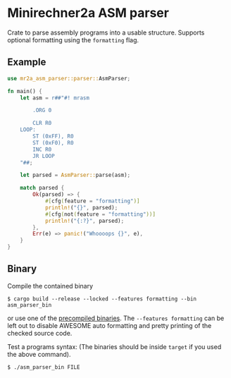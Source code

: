 # Minirechner2a ASM parser

Crate to parse assembly programs into a usable structure.
Supports optional formatting using the `formatting` flag.

## Example

```rust
use mr2a_asm_parser::parser::AsmParser;

fn main() {
    let asm = r##"#! mrasm

        .ORG 0

        CLR R0
    LOOP:
        ST (0xFF), R0
        ST (0xF0), R0
        INC R0
        JR LOOP
    "##;

    let parsed = AsmParser::parse(asm);

    match parsed {
        Ok(parsed) => {
            #[cfg(feature = "formatting")]
            println!("{}", parsed);
            #[cfg(not(feature = "formatting"))]
            println!("{:?}", parsed);
        },
        Err(e) => panic!("Whoooops {}", e),
    }
}
```

## Binary

Compile the contained binary
```console
$ cargo build --release --locked --features formatting --bin asm_parser_bin
```
or use one of the [precompiled binaries](https://v4.git.tammena.rocks/2a-emulator/asm-parser/releases). The `--features formatting` can be left out to disable AWESOME auto formatting and pretty printing of the checked source code.

Test a programs syntax: (The binaries should be inside `target` if you used the above command).
```console
$ ./asm_parser_bin FILE
```
